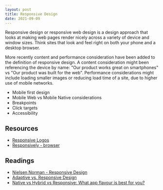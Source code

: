 ```yaml
---
layout: post
title: Responsive Design
date: 2021-09-09
---
```


Responsive design or responsive web design is a design approach that looks at making web pages render nicely across a variety of device and window sizes. Think sites that look and feel right on both your phone and a desktop browser.

More recently content and performance consideration have been added to the definition of responsive design. A content consideration might been referencing the device by name: "Our product works great on smartphones" vs "Our product was built for the web". Performance considerations might include loading smaller images or reducing load time of a site, due to higher use of mobile networks.

* Mobile first design
* Mobile Web vs Mobile Native considerations
* Breakpoints
* Click targets
* Accessibility

<!-- https://medium.com/@Naher94/so-what-is-responsive-design-f2766780296 -->

## Resources
* [Responsive Logos](http://www.responsivelogos.co.uk)
* [Responsively - browser](https://responsively.app)

## Readings
* [Nielsen Norman - Responsive Design](https://www.nngroup.com/articles/responsive-web-design-definition/)
* [Adaptive vs. Responsive Design](https://www.interaction-design.org/literature/article/adaptive-vs-responsive-design)
* [Native vs Hybrid vs Responsive: What app flavour is best for you?](https://www.interaction-design.org/literature/article/native-vs-hybrid-vs-responsive-what-app-flavour-is-best-for-you)